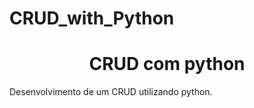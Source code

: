 # CRUD_with_Python

<h1 align="center"> CRUD com python </h1>
Desenvolvimento de um CRUD utilizando python.
